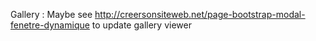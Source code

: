 Gallery : 
    Maybe see http://creersonsiteweb.net/page-bootstrap-modal-fenetre-dynamique to update gallery viewer
